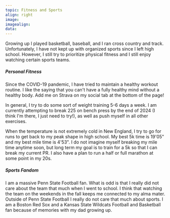 ```yaml
---
topic: Fitness and Sports
align: right
image:
imagealign:
data: 
---
```

Growing up I played basketball, baseball, and I ran cross country and track. Unfortunately, I have not kept up with organized sports since I left high school. However, I still try to prioritize physical fitness and I still enjoy watching certain sports teams.

##### Personal Fitness
Since the COVID-19 pandemic, I have tried to maintain a healthy workout routine. I like the saying that you can't have a fully healthy mind without a healthy body. Add me on Strava on my social tab at the bottom of the page!

In general, I try to do some sort of weight training 5-6 days a week. I am currently attempting to break 225 on bench press by the end of 2024 (I think I'm there, I just need to try!), as well as push myself in all other exercises. 

When the temperature is not extremely cold in New England, I try to go for runs to get back to my peak shape in high school. My best 5k time is 19'05" and my best mile time is 4'53". I do not imagine myself breaking my mile time anytime soon, but long term my goal is to train for a 5k so that I can break my current PR. I also have a plan to run a half or full marathon at some point in my 20s. 

##### Sports Fandom
I am a massive Penn State Football fan. What is odd is that I really did not care about the team that much when I went to school. I think that watching the team on the weekends in the fall keeps me connected to my alma mater. Outside of Penn State Football I really do not care that much about sports. I am a Boston Red Sox and a Kansas State Wildcats Football and Basketball fan because of memories with my dad growing up. 
